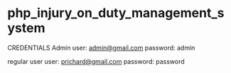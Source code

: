 # php_injury_on_duty_management_system
CREDENTIALS
Admin
user: admin@gmail.com
password: admin

regular user
user: prichard@gmail.com
password: password
